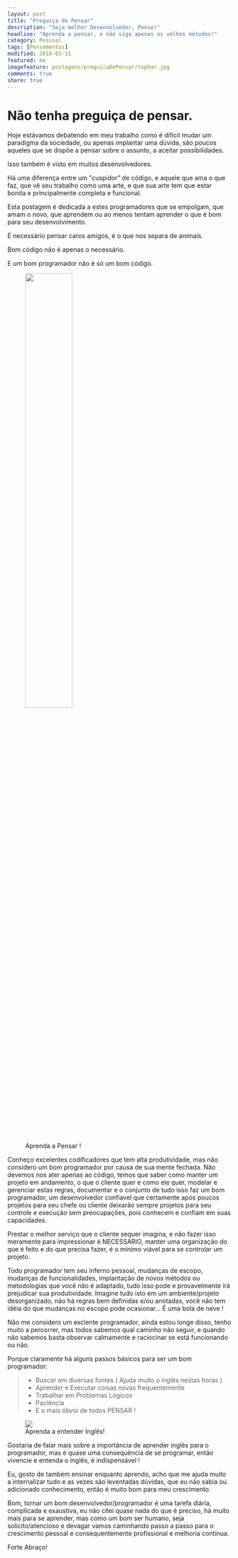 ```yaml
---
layout: post
title: "Preguiça de Pensar"
description: "Seja melhor Desenvolvedor, Pense!"
headline: "Aprenda a pensar, e não siga apenas os velhos métodos!"
category: Pessoal
tags: [Pensamentos]
modified: 2016-03-15
featured: no
imagefeature: postagens/preguicaDePensar/topbar.jpg
comments: true
share: true
---
```


Não tenha preguiça de pensar.
============================

Hoje estávamos debatendo em meu trabalho como é dificil mudar um paradigma da sociedade, ou apenas implantar uma dúvida, são poucos aqueles que se dispõe a pensar sobre o assunto, a aceitar possibilidades.

Isso também é visto em muitos desenvolvedores.

Há uma diferença entre um "cuspidor" de código, e aquele que ama o que faz, que vê seu trabalho como uma arte, e que sua arte tem que estar bonita e principalmente completa e funcional.

Esta postagem é dedicada a estes programadores que se empolgam, que amam o novo, que aprendem ou ao menos tentam aprender o que é bom para seu desenvolvimento.

É necessário pensar caros amigos, é o que nos separa de animais.

Bom código não é apenas o necessário.

E um bom programador não é só um bom código.
<figure>
	<img height="50%" width="50%" src="{{ site.url }}/images/postagens/preguicaDePensar/antolho.jpg">
	<figcaption><a data-toggle="tooltip" title="Tire isso do seu rosto !">Aprenda a Pensar !</a></figcaption>
</figure>
Conheço excelentes codificadores que tem alta produtividade, mas não considero um bom programador por causa de sua mente fechada.
Não devemos nos ater apenas ao código, temos que saber como manter um projeto em andamento, o que o cliente quer e como ele quer, modelar e gerenciar estas regras, documentar e o conjunto de tudo isso faz um bom programador, um desenvolvedor confiavel que certamente após poucos projetos para seu chefe ou cliente deixarão sempre projetos para seu controle e execução sem preocupações, pois conhecem e confiam em suas capacidades.

Prestar o melhor serviço que o cliente sequer imagina, e não fazer isso meramente para impressionar é NECESSÁRIO, manter uma organização do que é feito e do que precisa fazer, é o mínimo viável para se controlar um projeto.

Todo programador tem seu inferno pessoal, mudanças de escopo, mudanças de funcionalidades, implantação de novos métodos ou metodologias que você não é adaptado, tudo isso pode e provavelmente irá prejudicar sua produtividade.
Imagine tudo isto em um ambiente/projeto desorganizado, não há regras bem definidas e/ou anotadas, você não tem idéia do que mudanças no escopo pode ocasionar...
É uma bola de neve !

Não me considero um exclente programador, ainda estou longe disso, tenho muito a percorrer, mas todos sabemos qual caminho não seguir, e quando não sabemos basta observar calmamente e raciocinar se está funcionando ou não.

Porque claramente há alguns passos básicos para ser um bom programador:
> - Buscar em diversas fontes ( Ajuda muito o inglês nestas horas )
> - Aprender e Executar coisas novas frequentemente
> - Trabalhar em Problemas Lógicos
> - Paciência
> - E o mais óbvio de todos PENSAR !

<figure>
	<img src="{{ site.url }}/images/postagens/preguicaDePensar/speakEnglish.jpg">
	<figcaption><a data-toggle="tooltip" title="Inglês é Necessário!">Aprenda a entender Inglês!</a></figcaption>
</figure>
Gostaria de falar mais sobre a importância de aprender inglês para o programador, mas é quase uma consequência de se programar, então vivencie e entenda o inglês, é indispensável !

Eu, gosto de também ensinar enquanto aprendo, acho que me ajuda muito a internalizar tudo e as vezes são leventadas dúvidas, que eu não sabia ou adicionado conhecimento, então é muito bom para meu crescimento.

Bom, tornar um bom desenvolvedor/programador é uma tarefa diária, complicada e exaustiva, eu não citei quase nada do que é preciso, há muito mais para se aprender, mas como um bom ser humano, seja solícito/atencioso e devagar vamos caminhando passo a passo para o crescimento pessoal e consequentemente profissional e melhoria contínua.

Forte Abraço!
